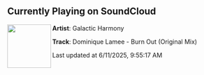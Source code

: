 ## Currently Playing on SoundCloud

[<img align="left" width="100" src="https://i1.sndcdn.com/artworks-QpGmKAUZhnYyozF8-DaPZfg-t500x500.jpg">](https://soundcloud.com/galactic-harmony-records/dominique-lamee-burn-out)

**Artist**: Galactic Harmony 

**Track**: Dominique Lamee - Burn Out (Original Mix)

Last updated at 6/11/2025, 9:55:17 AM
